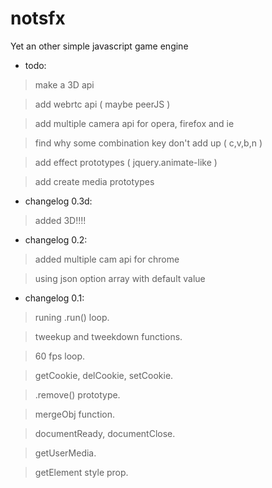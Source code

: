 notsfx
======

 Yet an other simple javascript game engine

- todo:

>	make a 3D api

>	add webrtc api ( maybe peerJS )

>	add multiple camera api for opera, firefox and ie

>	find why some combination key don't add up ( c,v,b,n )

>	add effect prototypes ( jquery.animate-like )

>	add create media prototypes

- changelog 0.3d:

>	added 3D!!!!

- changelog 0.2:

>	added multiple cam api for chrome

>	using json option array with default value
	
- changelog 0.1:

>	runing .run() loop.

>	tweekup and tweekdown functions.

>	60 fps loop.

>	getCookie, delCookie, setCookie.

>	.remove() prototype.

>	mergeObj function.

>	documentReady, documentClose.

>	getUserMedia.

>	getElement style prop.
	
